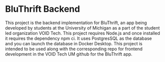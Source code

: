 # BluThrift Backend
This project is the backend implementation for BluThrift, an
app being developed by students at the University of Michigan as a part of
the student led organization VOID Tech. 
This project requires Node.js and once installed it requires the dependency 
npm ci. It uses PostgresSQL as the database and you can launch the database 
in Docker Desktop. 
This project is intended to be used along with the corresponding repo for
frontend development in the VOID Tech UM github for the BluThrift app. 
